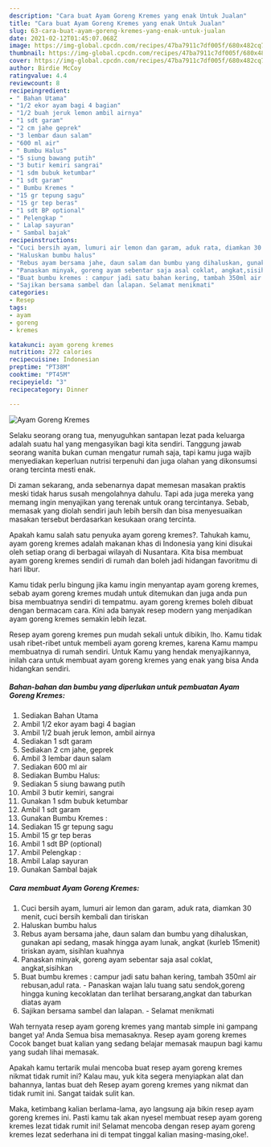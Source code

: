 ```yaml
---
description: "Cara buat Ayam Goreng Kremes yang enak Untuk Jualan"
title: "Cara buat Ayam Goreng Kremes yang enak Untuk Jualan"
slug: 63-cara-buat-ayam-goreng-kremes-yang-enak-untuk-jualan
date: 2021-02-12T01:45:07.068Z
image: https://img-global.cpcdn.com/recipes/47ba7911c7df005f/680x482cq70/ayam-goreng-kremes-foto-resep-utama.jpg
thumbnail: https://img-global.cpcdn.com/recipes/47ba7911c7df005f/680x482cq70/ayam-goreng-kremes-foto-resep-utama.jpg
cover: https://img-global.cpcdn.com/recipes/47ba7911c7df005f/680x482cq70/ayam-goreng-kremes-foto-resep-utama.jpg
author: Birdie McCoy
ratingvalue: 4.4
reviewcount: 8
recipeingredient:
- " Bahan Utama"
- "1/2 ekor ayam bagi 4 bagian"
- "1/2 buah jeruk lemon ambil airnya"
- "1 sdt garam"
- "2 cm jahe geprek"
- "3 lembar daun salam"
- "600 ml air"
- " Bumbu Halus"
- "5 siung bawang putih"
- "3 butir kemiri sangrai"
- "1 sdm bubuk ketumbar"
- "1 sdt garam"
- " Bumbu Kremes "
- "15 gr tepung sagu"
- "15 gr tep beras"
- "1 sdt BP optional"
- " Pelengkap "
- " Lalap sayuran"
- " Sambal bajak"
recipeinstructions:
- "Cuci bersih ayam, lumuri air lemon dan garam, aduk rata, diamkan 30 menit, cuci bersih kembali dan tiriskan"
- "Haluskan bumbu halus"
- "Rebus ayam bersama jahe, daun salam dan bumbu yang dihaluskan, gunakan api sedang, masak hingga ayam lunak, angkat (kurleb 15menit) tiriskan ayam, sisihlan kuahnya"
- "Panaskan minyak, goreng ayam sebentar saja asal coklat, angkat,sisihkan"
- "Buat bumbu kremes : campur jadi satu bahan kering, tambah 350ml air rebusan,adul rata. Panaskan wajan lalu tuang satu sendok,goreng hingga kuning kecoklatan dan terlihat bersarang,angkat dan taburkan diatas ayam"
- "Sajikan bersama sambel dan lalapan. Selamat menikmati"
categories:
- Resep
tags:
- ayam
- goreng
- kremes

katakunci: ayam goreng kremes 
nutrition: 272 calories
recipecuisine: Indonesian
preptime: "PT38M"
cooktime: "PT45M"
recipeyield: "3"
recipecategory: Dinner

---
```



![Ayam Goreng Kremes](https://img-global.cpcdn.com/recipes/47ba7911c7df005f/680x482cq70/ayam-goreng-kremes-foto-resep-utama.jpg)

Selaku seorang orang tua, menyuguhkan santapan lezat pada keluarga adalah suatu hal yang mengasyikan bagi kita sendiri. Tanggung jawab seorang  wanita bukan cuman mengatur rumah saja, tapi kamu juga wajib menyediakan keperluan nutrisi terpenuhi dan juga olahan yang dikonsumsi orang tercinta mesti enak.

Di zaman  sekarang, anda sebenarnya dapat memesan masakan praktis meski tidak harus susah mengolahnya dahulu. Tapi ada juga mereka yang memang ingin menyajikan yang terenak untuk orang tercintanya. Sebab, memasak yang diolah sendiri jauh lebih bersih dan bisa menyesuaikan masakan tersebut berdasarkan kesukaan orang tercinta. 



Apakah kamu salah satu penyuka ayam goreng kremes?. Tahukah kamu, ayam goreng kremes adalah makanan khas di Indonesia yang kini disukai oleh setiap orang di berbagai wilayah di Nusantara. Kita bisa membuat ayam goreng kremes sendiri di rumah dan boleh jadi hidangan favoritmu di hari libur.

Kamu tidak perlu bingung jika kamu ingin menyantap ayam goreng kremes, sebab ayam goreng kremes mudah untuk ditemukan dan juga anda pun bisa membuatnya sendiri di tempatmu. ayam goreng kremes boleh dibuat dengan bermacam cara. Kini ada banyak resep modern yang menjadikan ayam goreng kremes semakin lebih lezat.

Resep ayam goreng kremes pun mudah sekali untuk dibikin, lho. Kamu tidak usah ribet-ribet untuk membeli ayam goreng kremes, karena Kamu mampu membuatnya di rumah sendiri. Untuk Kamu yang hendak menyajikannya, inilah cara untuk membuat ayam goreng kremes yang enak yang bisa Anda hidangkan sendiri.

<!--inarticleads1-->

##### Bahan-bahan dan bumbu yang diperlukan untuk pembuatan Ayam Goreng Kremes:

1. Sediakan  Bahan Utama
1. Ambil 1/2 ekor ayam bagi 4 bagian
1. Ambil 1/2 buah jeruk lemon, ambil airnya
1. Sediakan 1 sdt garam
1. Sediakan 2 cm jahe, geprek
1. Ambil 3 lembar daun salam
1. Sediakan 600 ml air
1. Sediakan  Bumbu Halus:
1. Sediakan 5 siung bawang putih
1. Ambil 3 butir kemiri, sangrai
1. Gunakan 1 sdm bubuk ketumbar
1. Ambil 1 sdt garam
1. Gunakan  Bumbu Kremes :
1. Sediakan 15 gr tepung sagu
1. Ambil 15 gr tep beras
1. Ambil 1 sdt BP (optional)
1. Ambil  Pelengkap :
1. Ambil  Lalap sayuran
1. Gunakan  Sambal bajak




<!--inarticleads2-->

##### Cara membuat Ayam Goreng Kremes:

1. Cuci bersih ayam, lumuri air lemon dan garam, aduk rata, diamkan 30 menit, cuci bersih kembali dan tiriskan
1. Haluskan bumbu halus
1. Rebus ayam bersama jahe, daun salam dan bumbu yang dihaluskan, gunakan api sedang, masak hingga ayam lunak, angkat (kurleb 15menit) tiriskan ayam, sisihlan kuahnya
1. Panaskan minyak, goreng ayam sebentar saja asal coklat, angkat,sisihkan
1. Buat bumbu kremes : campur jadi satu bahan kering, tambah 350ml air rebusan,adul rata. - Panaskan wajan lalu tuang satu sendok,goreng hingga kuning kecoklatan dan terlihat bersarang,angkat dan taburkan diatas ayam
1. Sajikan bersama sambel dan lalapan. - Selamat menikmati




Wah ternyata resep ayam goreng kremes yang mantab simple ini gampang banget ya! Anda Semua bisa memasaknya. Resep ayam goreng kremes Cocok banget buat kalian yang sedang belajar memasak maupun bagi kamu yang sudah lihai memasak.

Apakah kamu tertarik mulai mencoba buat resep ayam goreng kremes nikmat tidak rumit ini? Kalau mau, yuk kita segera menyiapkan alat dan bahannya, lantas buat deh Resep ayam goreng kremes yang nikmat dan tidak rumit ini. Sangat taidak sulit kan. 

Maka, ketimbang kalian berlama-lama, ayo langsung aja bikin resep ayam goreng kremes ini. Pasti kamu tak akan nyesel membuat resep ayam goreng kremes lezat tidak rumit ini! Selamat mencoba dengan resep ayam goreng kremes lezat sederhana ini di tempat tinggal kalian masing-masing,oke!.


